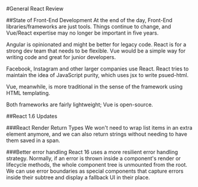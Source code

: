 #General React Review

##State of Front-End Development
At the end of the day, Front-End libraries/frameworks are just tools. Things continue to change, and Vue/React expertise may no longer be important in five years.

Angular is opinionated and might be better for legacy code. React is for a strong dev team that needs to be flexible. Vue would be a simple way for writing code and great for junior developers.

Facebook, Instagram and other larger companies use React. React tries to maintain the idea of JavaScript purity, which uses jsx to write psued-html.

Vue, meanwhile, is more traditional in the sense of the framework using HTML templating. 

Both frameworks are fairly lightweight; Vue is open-source.

##React 1.6 Updates

###React Render Return Types
We won't need to wrap list items in an extra element anymore, and we can also return strings without needing to have them saved in a span.

###Better error handling
React 16 uses a more resilient error handling strategy. Normally, if an error is thrown inside a component's render or lifecycle methods, the whole component tree is unmounted from the root. We can use error boundaries as special components that capture errors inside their subtree and display a fallback UI in their place.